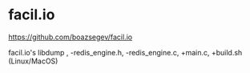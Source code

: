 # facil.io

https://github.com/boazsegev/facil.io

facil.io's libdump , -redis_engine.h, -redis_engine.c,  +main.c, +build.sh (Linux/MacOS)
